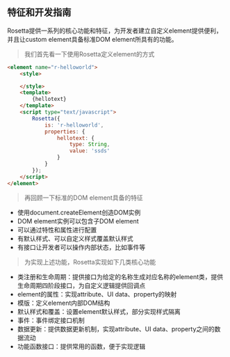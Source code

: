 ## 特征和开发指南

Rosetta提供一系列的核心功能和特征，为开发者建立自定义element提供便利，并且让custom element具备标准DOM element所具有的功能。

> 我们首先看一下使用Rosetta定义element的方式

```html
<element name="r-helloworld">
    <style>

    </style>
    <template>
        {hellotext}
    </template>
    <script type="text/javascript">
        Rosetta({
            is: 'r-helloworld',
            properties: {
                hellotext: {
                    type: String,
                    value: 'ssds'
                }
            }
        });
    </script>
</element>
```


> 再回顾一下标准的DOM element具备的特征

- 使用document.createElement创造DOM实例
- DOM element实例可以包含子DOM element
- 可以通过特性和属性进行配置
- 有默认样式、可以自定义样式覆盖默认样式
- 有接口让开发者可以操作内部状态，比如事件等

> 为实现上述功能，Rosetta实现如下几类核心功能

- 类注册和生命周期：提供接口为给定的名称生成对应名称的element类，提供生命周期四阶段接口，为自定义逻辑提供回调点
- element的属性：实现attribute、UI data、property的映射
- 模版：定义element内部DOM结构
- 默认样式和覆盖：设置element默认样式，部分实现样式隔离
- 事件：事件绑定接口机制
- 数据更新：提供数据更新机制，实现attribute、UI data、property之间的数据流动
- 功能函数接口：提供常用的函数，便于实现逻辑



